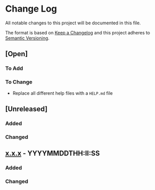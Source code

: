 # Change Log

All notable changes to this project will be documented in this file.

The format is based on [Keep a Changelog](http://keepachangelog.com/)
and this project adheres to [Semantic Versioning](http://semver.org/).

## [Open]

### To Add


### To Change

* Replace all different help files with a `HELP.md` file

## [Unreleased]

### Added

### Changed

## [x.x.x](https://github.com/stevleibelt/General_Howtos/tree/x.x.x) - YYYYMMDDTHH:II:SS

### Added

### Changed


